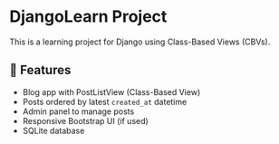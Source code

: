 # DjangoLearn Project

This is a learning project for Django using Class-Based Views (CBVs).

## 🧠 Features
- Blog app with PostListView (Class-Based View)
- Posts ordered by latest `created_at` datetime
- Admin panel to manage posts
- Responsive Bootstrap UI (if used)
- SQLite database


